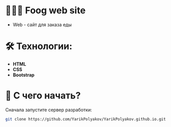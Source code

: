 # 👨🏻‍💻 Foog web site

- Web - сайт для заказа еды


# 🛠 Технологии:

- **HTML**
- **CSS**
- **Bootstrap**




# 👀 С чего начать?

Сначала запустите сервер разработки:

```bash
git clone https://github.com/YarikPolyakov/YarikPolyakov.github.io.git
